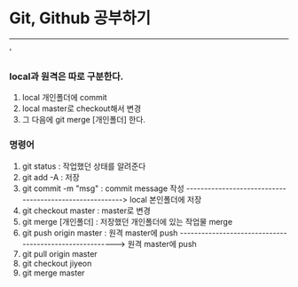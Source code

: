 # Git, Github 공부하기
<hr/>'

### local과 원격은 따로 구분한다.
1. local 개인폴더에 commit
2. local master로 checkout해서 변경
3. 그 다음에 git merge [개인폴더] 한다.

### 명령어
1. git status               : 작업했던 상태를 알려준다
2. git add -A               : 저장
3. git commit -m "msg"      : commit message 작성
--------------------------------------------------------> local 본인폴더에 저장
4. git checkout master      : master로 변경
5. git merge [개인폴더]      : 저장했던 개인폴더에 있는 작업물 merge
6. git push origin master   : 원격 master에 push
--------------------------------------------------------> 원격 master에 push
7. git pull origin master
8. git checkout jiyeon
9. git merge master 

